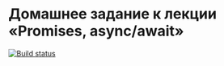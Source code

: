 # Домашнее задание к лекции «Promises, async/await»
[![Build status](https://ci.appveyor.com/api/projects/status/xomd97eme8koe2mw?svg=true)](https://ci.appveyor.com/project/Olesya1988/ajs-async)